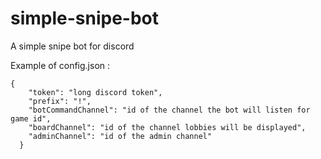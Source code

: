 # simple-snipe-bot

A simple snipe bot for discord

Example of config.json : 

```
{
    "token": "long discord token",
    "prefix": "!",
    "botCommandChannel": "id of the channel the bot will listen for game id",
    "boardChannel": "id of the channel lobbies will be displayed",
    "adminChannel": "id of the admin channel"
  }
```
